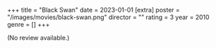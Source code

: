 +++
title = "Black Swan"
date = 2023-01-01
[extra]
poster = "/images/movies/black-swan.png"
director = ""
rating = 3
year = 2010
genre = []
+++

(No review available.)
